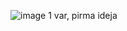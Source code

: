 ![image](https://github.com/user-attachments/assets/3a138a6f-f76c-47fb-b697-45f527bfe11e)
1 var, pirma ideja
